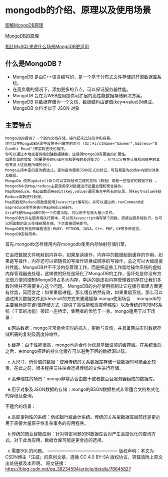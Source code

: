 # mongodb的介绍、原理以及使用场景

[图解MongoDB原理](https://blog.csdn.net/zhaowen25/article/details/41871383)

[MongoDB的原理](https://blog.csdn.net/jwq101666/article/details/78584122)

[相比MySQL来说什么场景MongoDB更适用](https://blog.csdn.net/jwq101666/article/details/78583972)

## 什么是MongoDB ?
- MongoDB 是由C++语言编写的，是一个基于分布式文件存储的开源数据库系统。
- 在高负载的情况下，添加更多的节点，可以保证服务器性能。
- MongoDB 旨在为WEB应用提供可扩展的高性能数据存储解决方案。
- MongoDB 将数据存储为一个文档，数据结构由键值(key=>value)对组成。MongoDB 文档类似于 JSON 对象
## 主要特点
	MongoDB的提供了一个面向文档存储，操作起来比较简单和容易。
	你可以在MongoDB记录中设置任何属性的索引 (如：FirstName="Sameer",Address="8 Gandhi Road")来实现更快的排序。
	你可以通过本地或者网络创建数据镜像，这使得MongoDB有更强的扩展性。
	如果负载的增加（需要更多的存储空间和更强的处理能力） ，它可以分布在计算机网络中的其他节点上这就是所谓的分片。
	Mongo支持丰富的查询表达式。查询指令使用JSON形式的标记，可轻易查询文档中内嵌的对象及数组。
	MongoDb 使用update()命令可以实现替换完成的文档（数据）或者一些指定的数据字段 。
	Mongodb中的Map/reduce主要是用来对数据进行批量处理和聚合操作。
	Map和Reduce。Map函数调用emit(key,value)遍历集合中所有的记录，将key与value传给Reduce函数进行处理。
	Map函数和Reduce函数是使用Javascript编写的，并可以通过db.runCommand或mapreduce命令来执行MapReduce操作。
	GridFS是MongoDB中的一个内置功能，可以用于存放大量小文件。
	MongoDB允许在服务端执行脚本，可以用Javascript编写某个函数，直接在服务端执行，也可以把函数的定义存储在服务端，下次直接调用即可。
	MongoDB支持各种编程语言:RUBY，PYTHON，JAVA，C++，PHP，C#等多种语言。
	MongoDB安装简单。

首先.mongodb怎样使用内存mongodb使用内存映射存储引擎，

它会把数据文件映射到内存中，如果是读操作，内存中的数据起到缓存的作用，如果是写操作，内存还可以把随机的写操作转换成顺序的写操作，总之可以大幅度提升性能。MongoDB并不干涉内存管理工作，而是把这些工作留给操作系统的虚拟内存管理器去处理，这样做的好处是简化了MongoDB的工作，但坏处是你没有方法很方便的控制MongoDB占多大内存，幸运的是虚拟内存管理器的存在让我们多数时候并不需要关心这个问题。
MongoDB的内存使用机制让它在缓存重建方面更有优势，简而言之：如果重启进程，那么缓存依然有效，如果重启系统，那么可以通过拷贝数据文件到/dev/null的方式来重建缓存
mongo使用场合
    mongodb的主要目标是在键/值存储方式（提供了高性能和高度伸缩性）以及传统的RDBMS系统（丰富的功能）架起一座桥梁，集两者的优势于一身。mongo适用于以下场景：

  a.网站数据：mongo非常适合实时的插入，更新与查询，并具备网站实时数据存储所需的复制及高度伸缩性。

  b.缓存：由于性能很高，mongo也适合作为信息基础设施的缓存层。在系统重启之后，由mongo搭建的持久化缓存可以避免下层的数据源过载。

  c.大尺寸、低价值的数据：使用传统的关系数据库存储一些数据时可能会比较贵，在此之前，很多程序员往往会选择传统的文件进行存储。

  d.高伸缩性的场景：mongo非常适合由数十或者数百台服务器组成的数据库。

  e.用于对象及JSON数据的存储：mongo的BSON数据格式非常适合文档格式化的存储及查询。

不适合的场景：

  a.高度事物性的系统：例如银行或会计系统。传统的关系型数据库目前还是更适用于需要大量原子性复杂事务的应用程序。

  b.传统的商业智能应用：针对特定问题的BI数据库会对产生高度优化的查询方式。对于此类应用，数据仓库可能是更合适的选择。

  c.需要SQL的问题。
————————————————
版权声明：本文为CSDN博主「汪威」的原创文章，遵循 CC 4.0 BY-SA 版权协议，转载请附上原文出处链接及本声明。
原文链接：https://blog.csdn.net/qq_38234594/article/details/78645827